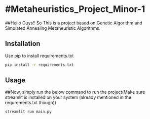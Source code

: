 # #Metaheuristics_Project_Minor-1

##Hello Guys!! So This is a project based on Genetic Algorithm and Simulated Annealing Metaheuristic Algorithms.


## Installation

Use pip to install requirements.txt

```bash
pip install -r requirements.txt
```

## Usage
##Now, simply run the below command to run the project(Make sure streamlit is installed on your system (already mentioned in the requrements.txt though))
```python
streamlit run main.py

